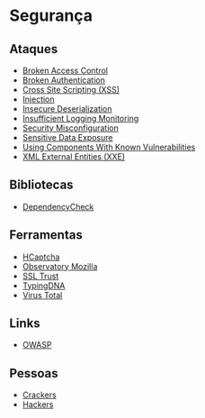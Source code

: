 # Segurança

## Ataques
- [Broken Access Control](https://owasp.org/www-project-top-ten/2017/A5_2017-Broken_Access_Control)
- [Broken Authentication](https://owasp.org/www-project-top-ten/2017/A2_2017-Broken_Authentication)
- [Cross Site Scripting (XSS)](https://owasp.org/www-project-top-ten/2017/A7_2017-Cross-Site_Scripting_(XSS))
- [Injection](https://owasp.org/www-project-top-ten/2017/A1_2017-Injection)
- [Insecure Deserialization](https://owasp.org/www-project-top-ten/2017/A8_2017-Insecure_Deserialization)
- [Insufficient Logging Monitoring](https://owasp.org/www-project-top-ten/2017/A10_2017-Insufficient_Logging%2526Monitoring)
- [Security Misconfiguration](https://owasp.org/www-project-top-ten/2017/A6_2017-Security_Misconfiguration)
- [Sensitive Data Exposure](https://owasp.org/www-project-top-ten/2017/A3_2017-Sensitive_Data_Exposure)
- [Using Components With Known Vulnerabilities](https://owasp.org/www-project-top-ten/2017/A9_2017-Using_Components_with_Known_Vulnerabilities)
- [XML External Entities (XXE)](https://owasp.org/www-project-top-ten/2017/A4_2017-XML_External_Entities_(XXE))

## Bibliotecas
- [DependencyCheck](https://github.com/jeremylong/DependencyCheck)

## Ferramentas
- [HCaptcha](https://www.hcaptcha.com/)
- [Observatory Mozilla](https://observatory.mozilla.org/)
- [SSL Trust](https://www.ssltrust.com.au/ssl-tools/website-security-check)
- [TypingDNA](https://www.typingdna.com/)
- [Virus Total](https://www.virustotal.com)

## Links
- [OWASP](https://owasp.org/)

## Pessoas
- [Crackers](https://pt.wikipedia.org/wiki/Cracker)
- [Hackers](https://pt.wikipedia.org/wiki/Hacker)
